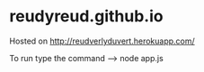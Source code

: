 # reudyreud.github.io
Hosted on http://reudverlyduvert.herokuapp.com/

To run type the command --> node app.js
